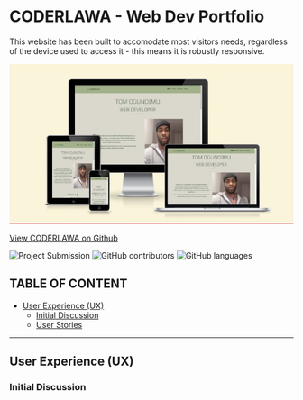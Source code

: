 # CODERLAWA - Web Dev Portfolio

This website has been built to accomodate most visitors needs, regardless of the device used to access it - this means it is robustly responsive.

![Coderlawa on different devices](assets/images/devices.jpg)

[View CODERLAWA on Github](https://coderlawa.github.io/milestoneOne/)

![Project Submission](https://img.shields.io/badge/Submitted-March%202025-orange)
![GitHub contributors](https://img.shields.io/badge/Contributors-1-green)
![GitHub languages](https://img.shields.io/badge/Languages-1-blue)

## TABLE OF CONTENT

* [User Experience (UX)](#User-Experience-(UX))
    * [Initial Discussion](#Initial-Discussion)
    * [User Stories](#User-Stories)

- - -

## User Experience (UX)

### Initial Discussion